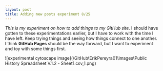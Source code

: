 ```yaml
---
layout: post
title: Adding new posts experiment 8/25
---
```


_This is my experiment on how to add things to my GitHub site_. I should have gotten to these experimentations earlier, but I have to work with the time I have left. Keep trying things and seeing how things connect to one another. I think **GitHub Pages** should be the way forward, but I want to experiment and toy with some things first.

![experimental cytoscape image](/GitHub\ErikPereyra01\images\Public History Spreadsheet V.1.2 - Sheet1.csv_1.png)

